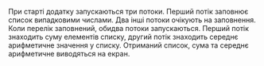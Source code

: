 При старті додатку запускаються три потоки. Перший 
потік заповнює список випадковими числами. Два інші потоки 
очікують на заповнення. Коли перелік заповнений, обидва 
потоки запускаються. Перший потік знаходить суму елементів 
списку, другий потік знаходить середнє арифметичне значення 
у списку. Отриманий список, сума та середнє арифметичне 
виводяться на екран.